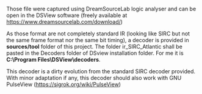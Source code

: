 Those file were captured using DreamSourceLab logic analyser and can be open in the DSView software (freely available at https://www.dreamsourcelab.com/download/)

As those format are not completely standard IR (looking like SIRC but not the same frame format nor the same bit timing), a decoder is provided in **sources/tool** folder of this project. The folder ir_SIRC_Atlantic shall be pasted in the Decoders folder of DSview installation folder. For me it is **C:\Program Files\DSView\decoders**.

This decoder is a dirty evolution from the standard SIRC decoder provided.
With minor adaptation if any, this decoder should also work with GNU PulseView (https://sigrok.org/wiki/PulseView)